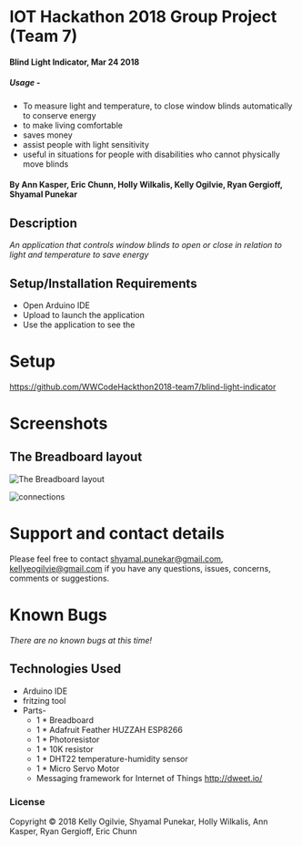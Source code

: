# IOT Hackathon 2018 Group Project (Team 7)

#### Blind Light Indicator, Mar 24 2018

##### Usage -

* To measure light and temperature, to close window blinds automatically to conserve energy
* to make living comfortable
* saves money
* assist people with light sensitivity
* useful in situations for people with disabilities who cannot physically move blinds


#### By Ann Kasper, Eric Chunn, Holly Wilkalis, Kelly Ogilvie, Ryan Gergioff, Shyamal Punekar

## Description

_An application that controls window blinds to open or close in relation to light and temperature to save energy_

## Setup/Installation Requirements
* Open Arduino IDE
* Upload to launch the application
* Use the application to see the


# Setup
  https://github.com/WWCodeHackthon2018-team7/blind-light-indicator

# Screenshots
## The Breadboard layout
![The Breadboard layout](images/screenshot1.PNG)


![connections](images/screenshot2.JPEG)

# Support and contact details

  Please feel free to contact shyamal.punekar@gmail.com, kellyeogilvie@gmail.com if you have any questions, issues, concerns, comments or suggestions.
# Known Bugs
_There are no known bugs at this time!_

## Technologies Used

* Arduino IDE
* fritzing tool
* Parts-
  * 1 * Breadboard
  * 1 * Adafruit Feather HUZZAH ESP8266
  * 1 * Photoresistor
  * 1 * 10K resistor
  * 1 * DHT22 temperature-humidity sensor
  * 1 * Micro Servo Motor
  * Messaging framework for Internet of Things http://dweet.io/


### License

Copyright &copy; 2018 Kelly Ogilvie, Shyamal Punekar, Holly Wilkalis, Ann Kasper, Ryan Gergioff, Eric Chunn
